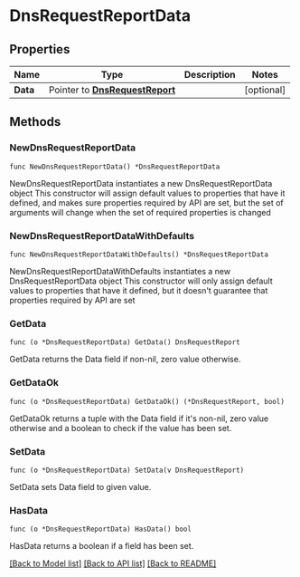# DnsRequestReportData

## Properties

Name | Type | Description | Notes
------------ | ------------- | ------------- | -------------
**Data** | Pointer to [**DnsRequestReport**](DnsRequestReport.md) |  | [optional] 

## Methods

### NewDnsRequestReportData

`func NewDnsRequestReportData() *DnsRequestReportData`

NewDnsRequestReportData instantiates a new DnsRequestReportData object
This constructor will assign default values to properties that have it defined,
and makes sure properties required by API are set, but the set of arguments
will change when the set of required properties is changed

### NewDnsRequestReportDataWithDefaults

`func NewDnsRequestReportDataWithDefaults() *DnsRequestReportData`

NewDnsRequestReportDataWithDefaults instantiates a new DnsRequestReportData object
This constructor will only assign default values to properties that have it defined,
but it doesn't guarantee that properties required by API are set

### GetData

`func (o *DnsRequestReportData) GetData() DnsRequestReport`

GetData returns the Data field if non-nil, zero value otherwise.

### GetDataOk

`func (o *DnsRequestReportData) GetDataOk() (*DnsRequestReport, bool)`

GetDataOk returns a tuple with the Data field if it's non-nil, zero value otherwise
and a boolean to check if the value has been set.

### SetData

`func (o *DnsRequestReportData) SetData(v DnsRequestReport)`

SetData sets Data field to given value.

### HasData

`func (o *DnsRequestReportData) HasData() bool`

HasData returns a boolean if a field has been set.


[[Back to Model list]](HOW-TO.md#documentation-for-models) [[Back to API list]](HOW-TO.md#documentation-for-api-endpoints) [[Back to README]](HOW-TO.md)


